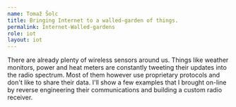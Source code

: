 ```yaml
---
name: Tomaž Šolc
title: Bringing Internet to a walled-garden of things.
permalink: Internet-Walled-gardens
role: iot
layout: iot
---
```


There are already plenty of wireless sensors around us. Things like weather monitors, power and heat meters are constantly tweeting their updates into the radio spectrum. Most of them however use proprietary protocols and don't like to share their data. I'll show a few examples that I brought on-line by reverse engineering their communications and building a custom radio receiver.